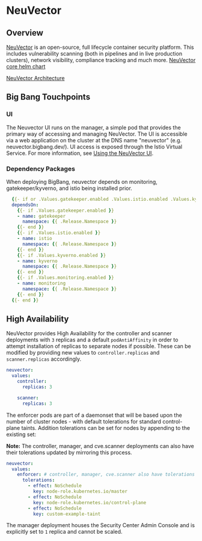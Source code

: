 # NeuVector

## Overview

[NeuVector](https://neuvector.com/) is an open-source, full lifecycle container security platform. This includes vulnerability scanning (both in pipelines and in live production clusters), network visibility, compliance tracking and much more. [NeuVector core helm chart](https://github.com/neuvector/neuvector-helm/tree/master/charts/core)

[NeuVector Architecture](https://open-docs.neuvector.com/basics/overview#architecture)

## Big Bang Touchpoints

### UI

The Neuvector UI runs on the manager, a simple pod that provides the primary way of accessing and managing NeuVector. The UI is accessible via a web application on the cluster at the DNS name "neuvector" (e.g. neuvector.bigbang.dev/). UI access is exposed through the Istio Virtual Service. For more information, see [Using the NeuVector UI](https://open-docs.neuvector.com/navigation/navigation).

### Dependency Packages

When deploying BigBang, neuvector depends on monitoring, gatekeeper/kyverno, and istio being installed prior.

```yaml
  {{- if or .Values.gatekeeper.enabled .Values.istio.enabled .Values.kyverno.enabled .Values.monitoring.enabled }}
  dependsOn:
    {{- if .Values.gatekeeper.enabled }}
    - name: gatekeeper
      namespace: {{ .Release.Namespace }}
    {{- end }}
    {{- if .Values.istio.enabled }}
    - name: istio
      namespace: {{ .Release.Namespace }}
    {{- end }}
    {{- if .Values.kyverno.enabled }}
    - name: kyverno
      namespace: {{ .Release.Namespace }}
    {{- end }}
    {{- if .Values.monitoring.enabled }}
    - name: monitoring
      namespace: {{ .Release.Namespace }}
    {{- end }}
  {{- end }}
```

## High Availability

NeuVector provides High Availability for the controller and scanner deployments with `3` replicas and a default `podAntiAffinity` in order to attempt installation of replicas to separate nodes if possible. These can be modified by providing new values to `controller.replicas` and `scanner.replicas` accordingly. 

```yaml
neuvector:
  values:
    controller:
      replicas: 3

    scanner:
      replicas: 3
```

The enforcer pods are part of a daemonset that will be based upon the number of cluster nodes - with default tolerations for standard control-plane taints. Addition tolerations can be set for nodes by appending to the existing set:

**Note:** The controller, manager, and cve.scanner deployments can also have their tolerations updated by mirroring this process. 

```yaml
neuvector:
  values:
    enforcer: # controller, manager, cve.scanner also have tolerations
      tolerations:
        - effect: NoSchedule
          key: node-role.kubernetes.io/master
        - effect: NoSchedule
          key: node-role.kubernetes.io/control-plane
        - effect: NoSchedule
          key: custom-example-taint
```

The manager deployment houses the Security Center Admin Console and is explicitly set to `1` replica and cannot be scaled. 
